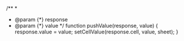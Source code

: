 /**
 *
 * @param {*} response
 * @param {*} value
 */
function pushValue(response, value) {
  response.value = value;
  setCellValue(response.cell, value, sheet);
}
